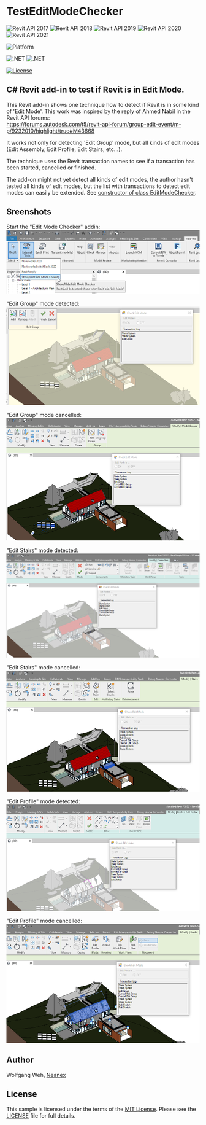 # TestEditModeChecker
![Revit API 2017](https://img.shields.io/badge/Revit%20API-2017-blue.svg)
![Revit API 2018](https://img.shields.io/badge/Revit%20API-2018-blue.svg)
![Revit API 2019](https://img.shields.io/badge/Revit%20API-2019-blue.svg)
![Revit API 2020](https://img.shields.io/badge/Revit%20API-2020-blue.svg)
![Revit API 2021](https://img.shields.io/badge/Revit%20API-2021-blue.svg)

![Platform](https://img.shields.io/badge/platform-Windows-lightgray.svg)

![.NET](https://img.shields.io/badge/.NET-4.7-blue.svg)
![.NET](https://img.shields.io/badge/.NET-4.8-blue.svg)

[![License](http://img.shields.io/:license-mit-blue.svg)](http://opensource.org/licenses/MIT)

## C# Revit add-in to test if Revit is in Edit Mode.
This Revit add-in shows one technique how to detect if Revit is in some kind of 'Edit Mode'.
This work was inspired by the reply of Ahmed Nabil in the Revit API forums:<br>
https://forums.autodesk.com/t5/revit-api-forum/group-edit-event/m-p/9232010/highlight/true#M43668

It works not only for detecting 'Edit Group' mode, but all kinds of edit modes (Edit Assembly, Edit Profile, Edit Stairs, etc...).

The technique uses the Revit transaction names to see if a transaction has been started, cancelled or finished.

The add-on might not yet detect all kinds of edit modes, the author hasn't tested all kinds of edit modes, but the list with transactions to detect edit modes can easily be extended.
See [constructor of class EditModeChecker](TestEditModeChecker/EditModeChecker.cs#L6).

## Sreenshots
Start the "Edit Mode Checker" addin:
![Start the "Edit Mode Checker" addin](Screenshots/0-StartEditModeChecker.png)

"Edit Group" mode detected:
!["Edit Group" mode detected](Screenshots/1-EditGroupMode.png)

"Edit Group" mode cancelled:
!["Edit Group" mode cancelled](Screenshots/2-EndEditGroupMode.png)


"Edit Stairs" mode detected:
!["Edit Stairs" mode detected:](Screenshots/3-EditStairsMode.png)

"Edit Stairs" mode cancelled:
!["Edit Stairs" mode cancelled:](Screenshots/4-EndEditStairsMode.png)


"Edit Profile" mode detected:
!["Edit Profile" mode detected:](Screenshots/5-EditProfileMode.png)

"Edit Profile" mode cancelled:
!["Edit Profile" mode cancelled:](Screenshots/6-EndEditProfileMode.png)


## Author
Wolfgang Weh,
[Neanex](https://www.neanex.com)

## License
This sample is licensed under the terms of the [MIT License](http://opensource.org/licenses/MIT).
Please see the [LICENSE](LICENSE) file for full details.
